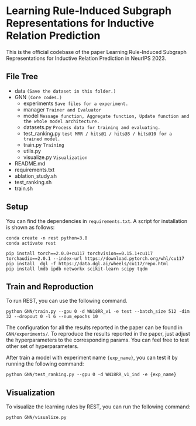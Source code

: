 # Learning Rule-Induced Subgraph Representations for Inductive Relation Prediction

This is the official codebase of the paper Learning Rule-Induced Subgraph Representations for Inductive Relation Prediction in NeurIPS 2023.


## File Tree
- data `(Save the dataset in this folder.)`
- GNN `(Core codes.)`
  - experiments `Save files for a experiment.`
  - manager `Trainer and Evaluator`
  - model  `Message function, Aggregate function, Update function and the whole model architecture.`
  - datasets.py  `Process data for training and evaluating.`
  - test_ranking.py `test MRR / hits@1 / hits@3 / hits@10 for a trained model.`
  - train.py `Training`
  - utils.py 
  - visualize.py `Visualization`
- README.md
- requirements.txt
- ablation_study.sh
- test_ranking.sh
- train.sh

## Setup

You can find the dependencies in `requirements.txt`. A script for installation is shown as follows:

```shell
conda create -n rest python=3.8
conda activate rest

pip install torch==2.0.0+cu117 torchvision==0.15.1+cu117 torchaudio==2.0.1 --index-url https://download.pytorch.org/whl/cu117
pip install  dgl -f https://data.dgl.ai/wheels/cu117/repo.html
pip install lmdb ipdb networkx scikit-learn scipy tqdm
```

## Train and Reproduction

To run REST, you can use the following command.
```shell
python GNN/train.py --gpu 0 -d WN18RR_v1 -e test --batch_size 512 -dim 32 --dropout 0 -l 6 --num_epochs 10
```

The configuration for all the results reported in the paper can be found in `GNN/experiments/`. To reproduce the results reported in the paper, just adjust the hyperparameters to the corresponding params. You can feel free to test other set of hyperparameters.

After train a model with experiment name `{exp_name}`, you can test it by running the following command:
```shell
python GNN/test_ranking.py --gpu 0 -d WN18RR_v1_ind -e {exp_name}
```

## Visualization
To visualize the learning rules by REST, you can run the following command:
```shell
python GNN/visualize.py
```

